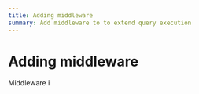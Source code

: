 ```yaml
---
title: Adding middleware
summary: Add middleware to to extend query execution
---
```


# Adding middleware

Middleware i
